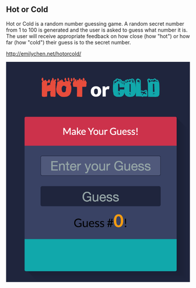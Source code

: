 <h2>Hot or Cold</h2>

Hot or Cold is a random number guessing game. A random secret number from 1 to 100 is generated and the user is asked to guess what number it is. The user will receive appropriate feedback on how close (how "hot") or how far (how "cold") their guess is to the secret number.

http://emilychen.net/hotorcold/

<img src="images/screenshot.png">